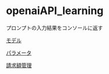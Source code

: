 # openaiAPI_learning

プロンプトの入力結果をコンソールに返す

[モデル](https://platform.openai.com/docs/models/gpt-4)

[パラメータ](https://platform.openai.com/docs/api-reference/completions/create)

[請求額管理](https://platform.openai.com/account/usage)
